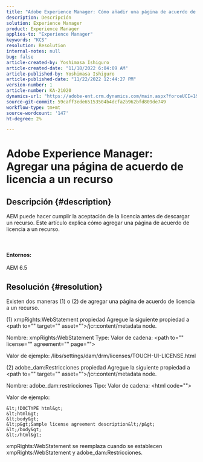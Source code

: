 ```yaml
---
title: "Adobe Experience Manager: Cómo añadir una página de acuerdo de licencia a un recurso"
description: Descripción
solution: Experience Manager
product: Experience Manager
applies-to: "Experience Manager"
keywords: "KCS"
resolution: Resolution
internal-notes: null
bug: false
article-created-by: Yoshimasa Ishiguro
article-created-date: "11/18/2022 6:04:09 AM"
article-published-by: Yoshimasa Ishiguro
article-published-date: "11/22/2022 12:44:27 PM"
version-number: 1
article-number: KA-21020
dynamics-url: "https://adobe-ent.crm.dynamics.com/main.aspx?forceUCI=1&pagetype=entityrecord&etn=knowledgearticle&id=fd1aefcc-0667-ed11-9561-6045bd006239"
source-git-commit: 59caff3ede65153504b4dcfa2b962bfd809de749
workflow-type: tm+mt
source-wordcount: '147'
ht-degree: 2%

---
```


# Adobe Experience Manager: Agregar una página de acuerdo de licencia a un recurso

## Descripción {#description}

AEM puede hacer cumplir la aceptación de la licencia antes de descargar un recurso. Este artículo explica cómo agregar una página de acuerdo de licencia a un recurso.<br><br> <br><br><b>Entornos:</b><br><br>AEM 6.5

## Resolución {#resolution}


Existen dos maneras (1) o (2) de agregar una página de acuerdo de licencia a un recurso.

(1) xmpRights:WebStatement propiedad Agregue la siguiente propiedad a &lt;path to=&quot;&quot; target=&quot;&quot; asset=&quot;&quot;>/jcr:content/metadata node.

Nombre: xmpRights:WebStatement Type: Valor de cadena: &lt;path to=&quot;&quot; license=&quot;&quot; agreement=&quot;&quot; page=&quot;&quot;>

Valor de ejemplo: /libs/settings/dam/drm/licenses/TOUCH-UI-LICENSE.html

(2) adobe_dam:Restricciones propiedad Agregue la siguiente propiedad a &lt;path to=&quot;&quot; target=&quot;&quot; asset=&quot;&quot;>/jcr:content/metadata node.

Nombre: adobe_dam:restricciones Tipo: Valor de cadena: &lt;html code=&quot;&quot;>

Valor de ejemplo:






```
&lt;!DOCTYPE html&gt;
&lt;html&gt;
&lt;body&gt;
&lt;p&gt;Sample license agreement description&lt;/p&gt;
&lt;/body&gt;
&lt;/html&gt;
```




xmpRights:WebStatement se reemplaza cuando se establecen xmpRights:WebStatement y adobe_dam:Restricciones.
